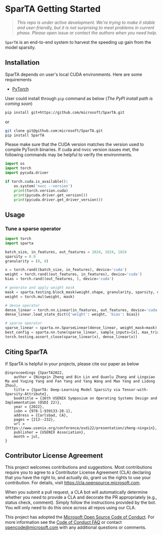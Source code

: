 # SparTA Getting Started

> *This repo is under active development. We're trying to make it stable and user-friendly, but it is not surprising to meet problems in current phase. Please open issue or contact the authors when you need help.*

`SparTA` is an end-to-end system to harvest the speeding up gain from the model sparsity.

## Installation 
SparTA depends on user's local CUDA environments. Here are some requirements
- [PyTorch](https://pytorch.org/)

User could install through `pip` command as below (*The PyPI install path is coming soon*)
```bash
pip install git+https://github.com/microsoft/SparTA.git
```
or
```bash
git clone git@github.com:microsoft/SparTA.git
pip install SparTA
```

Please make sure that the CUDA version matches the version used to compile PyTorch binaries.
If cuda and nvcc version issues met, the following commands may be helpful to verify the environments. 

```python
import os
import torch
import pycuda.driver

if torch.cuda.is_available():
    os.system('nvcc --version')
    print(torch.version.cuda)
    print(pycuda.driver.get_version())
    print(pycuda.driver.get_driver_version())
```

## Usage

### Tune a sparse operator

```python
import torch
import sparta

batch_size, in_features, out_features = 1024, 1024, 1024
sparsity = 0.9
granularity = (8, 8)

x = torch.rand((batch_size, in_features), device='cuda')
weight = torch.rand((out_features, in_features), device='cuda')
bias = torch.rand((out_features, ), device='cuda')

# generate and apply weight mask
mask = sparta.testing.block_mask(weight.shape, granularity, sparsity, device='cuda')
weight = torch.mul(weight, mask)

# dense operator
dense_linear = torch.nn.Linear(in_features, out_features, device='cuda')
dense_linear.load_state_dict({'weight': weight, 'bias': bias})

# sparse operator
sparse_linear = sparta.nn.SparseLinear(dense_linear, weight_mask=mask)
best_config = sparta.nn.tune(sparse_linear, sample_inputs=[x], max_trials=10, algo='rand')
torch.testing.assert_close(sparse_linear(x), dense_linear(x))
```

## Citing SparTA
If SparTA is helpful in your projects, please cite our paper as below
```
@inproceedings {SparTA2022,
    author = {Ningxin Zheng and Bin Lin and Quanlu Zhang and Lingxiao Ma and Yuqing Yang and Fan Yang and Yang Wang and Mao Yang and Lidong Zhou},
    title = {SparTA: Deep-Learning Model Sparsity via Tensor-with-Sparsity-Attribute},
    booktitle = {16th USENIX Symposium on Operating Systems Design and Implementation (OSDI 22)},
    year = {2022},
    isbn = {978-1-939133-28-1},
    address = {Carlsbad, CA},
    pages = {213--232},
    url = {https://www.usenix.org/conference/osdi22/presentation/zheng-ningxin},
    publisher = {USENIX Association},
    month = jul,
}
```

## Contributor License Agreement

This project welcomes contributions and suggestions.  Most contributions require you to agree to a
Contributor License Agreement (CLA) declaring that you have the right to, and actually do, grant us
the rights to use your contribution. For details, visit https://cla.opensource.microsoft.com.

When you submit a pull request, a CLA bot will automatically determine whether you need to provide
a CLA and decorate the PR appropriately (e.g., status check, comment). Simply follow the instructions
provided by the bot. You will only need to do this once across all repos using our CLA.

This project has adopted the [Microsoft Open Source Code of Conduct](https://opensource.microsoft.com/codeofconduct/).
For more information see the [Code of Conduct FAQ](https://opensource.microsoft.com/codeofconduct/faq/) or
contact [opencode@microsoft.com](mailto:opencode@microsoft.com) with any additional questions or comments.